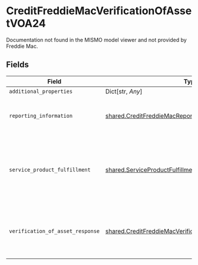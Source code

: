 # CreditFreddieMacVerificationOfAssetVOA24

Documentation not found in the MISMO model viewer and not provided by Freddie Mac.


## Fields

| Field                                                                                                                              | Type                                                                                                                               | Required                                                                                                                           | Description                                                                                                                        |
| ---------------------------------------------------------------------------------------------------------------------------------- | ---------------------------------------------------------------------------------------------------------------------------------- | ---------------------------------------------------------------------------------------------------------------------------------- | ---------------------------------------------------------------------------------------------------------------------------------- |
| `additional_properties`                                                                                                            | Dict[str, *Any*]                                                                                                                   | :heavy_minus_sign:                                                                                                                 | N/A                                                                                                                                |
| `reporting_information`                                                                                                            | [shared.CreditFreddieMacReportingInformationVOA24](../../models/shared/creditfreddiemacreportinginformationvoa24.md)               | :heavy_check_mark:                                                                                                                 | Information about an report identifier and a report name.                                                                          |
| `service_product_fulfillment`                                                                                                      | [shared.ServiceProductFulfillment](../../models/shared/serviceproductfulfillment.md)                                               | :heavy_check_mark:                                                                                                                 | A collection of details related to a fulfillment service or product in terms of request, process and result.                       |
| `verification_of_asset_response`                                                                                                   | [shared.CreditFreddieMacVerificationOfAssetResponseVOA24](../../models/shared/creditfreddiemacverificationofassetresponsevoa24.md) | :heavy_check_mark:                                                                                                                 | Documentation not found in the MISMO model viewer and not provided by Freddie Mac.                                                 |